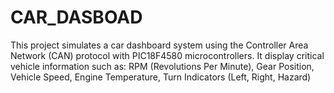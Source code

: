 # CAR_DASBOAD
This project simulates a car dashboard system using the Controller Area Network (CAN) protocol with PIC18F4580 microcontrollers. It display critical vehicle information such as:  RPM (Revolutions Per Minute), Gear Position, Vehicle Speed, Engine Temperature, Turn Indicators (Left, Right, Hazard)
